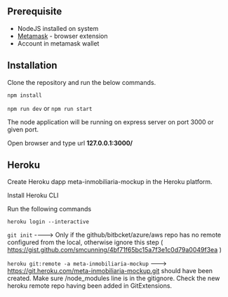 ## Prerequisite
* NodeJS installed on system
* [Metamask](https://docs.metamask.io/) - browser extension
* Account in metamask wallet

## Installation
Clone the repository and run the below commands.

`npm install`

`npm run dev` or `npm run start`

The node application will be running on express server on port 3000 or given port.

Open browser and type url **127.0.0.1:3000/**


## Heroku
Create Heroku dapp meta-inmobiliaria-mockup in the Heroku platform.

Install Heroku CLI

Run the following commands

`heroku login --interactive`

`git init` ----> Only if the github/bitbcket/azure/aws repo has no remote configured from the local, otherwise ignore this step ( https://gist.github.com/smcunning/4bf71f65bc15a7f3e1c0d79a0049f3ea )

`heroku git:remote -a meta-inmobiliaria-mockup` ---> https://git.heroku.com/meta-inmobiliaria-mockup.git should have been created. Make sure /node_modules line is in the gitignore. Check the new heroku remote repo having been added in GitExtensions.

